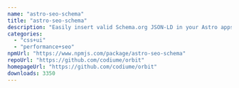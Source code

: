 ```yaml
---
name: "astro-seo-schema"
title: "astro-seo-schema"
description: "Easily insert valid Schema.org JSON-LD in your Astro apps."
categories:
  - "css+ui"
  - "performance+seo"
npmUrl: "https://www.npmjs.com/package/astro-seo-schema"
repoUrl: "https://github.com/codiume/orbit"
homepageUrl: "https://github.com/codiume/orbit"
downloads: 3350
---
```

